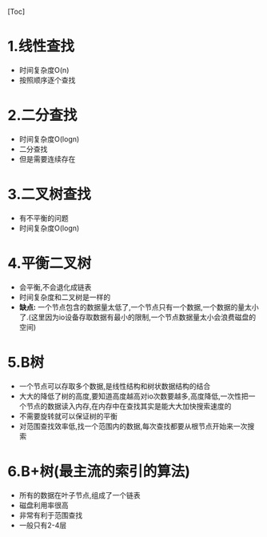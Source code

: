 [Toc]
# 1.线性查找
- 时间复杂度O(n)
- 按照顺序逐个查找
# 2.二分查找
- 时间复杂度O(logn)
- 二分查找
- 但是需要连续存在
# 3.二叉树查找
- 有不平衡的问题
- 时间复杂度O(logn)
# 4.平衡二叉树
- 会平衡,不会退化成链表
- 时间复杂度和二叉树是一样的
- **缺点:** 一个节点包含的数据量太低了,一个节点只有一个数据,一个数据的量太小了.(这里因为io设备存取数据有最小的限制,一个节点数据量太小会浪费磁盘的空间)
# 5.B树
- 一个节点可以存取多个数据,是线性结构和树状数据结构的结合
- 大大的降低了树的高度,要知道高度越高对io次数要越多,高度降低,一次性把一个节点的数据读入内存,在内存中在查找其实是能大大加快搜索速度的
- 不需要旋转就可以保证树的平衡
- 对范围查找效率低,找一个范围内的数据,每次查找都要从根节点开始来一次搜索
# 6.B+树(最主流的索引的算法)
- 所有的数据在叶子节点,组成了一个链表
- 磁盘利用率很高
- 非常有利于范围查找
- 一般只有2-4层